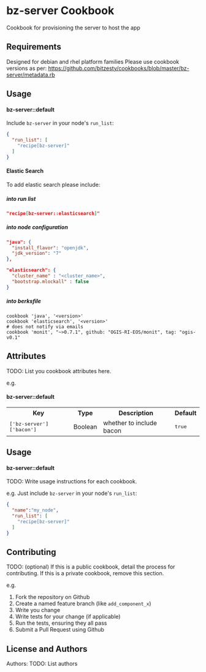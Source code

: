 bz-server Cookbook
===============
Cookbook for provisioning the server to host the app

Requirements
------------
Designed for debian and rhel platform families
Please use cookbook versions as per: https://github.com/bitzesty/cookbooks/blob/master/bz-server/metadata.rb

Usage
-----
#### bz-server::default

Include `bz-server` in your node's `run_list`:

```json
{
  "run_list": [
    "recipe[bz-server]"
  ]
}
```
#### Elastic Search
To add elastic search please include:

##### into run list

```json
"recipe[bz-server::elasticsearch]"
```

##### into node configuration
```json
"java": {
  "install_flavor": "openjdk",
  "jdk_version": "7"
},

"elasticsearch": {
  "cluster_name" : "<cluster_name>",
  "bootstrap.mlockall" : false
}
```

##### into berksfile

```
cookbook 'java', '<version>'
cookbook 'elasticsearch', '<version>'
# does not notify via emails
cookbook 'monit', "~>0.7.1", github: "OGIS-RI-EOS/monit", tag: "ogis-v0.1"
```

Attributes
----------
TODO: List you cookbook attributes here.

e.g.
#### bz-server::default
<table>
  <tr>
    <th>Key</th>
    <th>Type</th>
    <th>Description</th>
    <th>Default</th>
  </tr>
  <tr>
    <td><tt>['bz-server']['bacon']</tt></td>
    <td>Boolean</td>
    <td>whether to include bacon</td>
    <td><tt>true</tt></td>
  </tr>
</table>

Usage
-----
#### bz-server::default
TODO: Write usage instructions for each cookbook.

e.g.
Just include `bz-server` in your node's `run_list`:

```json
{
  "name":"my_node",
  "run_list": [
    "recipe[bz-server]"
  ]
}
```

Contributing
------------
TODO: (optional) If this is a public cookbook, detail the process for contributing. If this is a private cookbook, remove this section.

e.g.
1. Fork the repository on Github
2. Create a named feature branch (like `add_component_x`)
3. Write you change
4. Write tests for your change (if applicable)
5. Run the tests, ensuring they all pass
6. Submit a Pull Request using Github

License and Authors
-------------------
Authors: TODO: List authors
